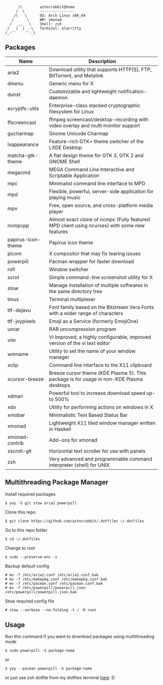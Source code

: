           /\        aztecrabbit@home
         /  \       ----------------
        /\   \      OS: Arch Linux x86_64
       /      \     WM: xmonad
      /   ,,   \    Shell: zsh
     /   |  |  -\   Terminal: alacritty
    /_-''    ''-_\  


Packages
--------

| Name                             | Description |
| ----                             | ----------- |
| aria2                            | Download utility that supports HTTP(S), FTP, BitTorrent, and Metalink |
| dmenu                            | Generic menu for X |
| dunst                            | Customizable and lightweight notification-daemon |
| ecryptfs-utils                   | Enterprise-class stacked cryptographic filesystem for Linux |
| ffscreencast                     | ffmpeg screencast/desktop-recording with video overlay and multi monitor support |
| gucharmap                        | Gnome Unicode Charmap |
| lxappearance                     | Feature-rich GTK+ theme switcher of the LXDE Desktop |
| matcha-gtk-theme                 | A flat design theme for GTK 3, GTK 2 and GNOME Shell |
| megacmd                          | MEGA Command Line Interactive and Scriptable Application |
| mpc                              | Minimalist command line interface to MPD |
| mpd                              | Flexible, powerful, server-side application for playing music |
| mpv                              | Free, open source, and cross-platform media player |
| ncmpcpp                          | Almost exact clone of ncmpc (Fully featured MPD client using ncurses) with some new features |
| papirus-icon-theme               | Papirus icon theme |
| picom                            | X compositor that may fix tearing issues |
| powerpill                        | Pacman wrapper for faster download |
| rofi                             | Window switcher |
| scrot                            | Simple command-line screenshot utility for X |
| stow                             | Manage installation of multiple softwares in the same directory tree |
| tmux                             | Terminal multiplexer |
| ttf-dejavu                       | Font family based on the Bitstream Vera Fonts with a wider range of characters |
| ttf-joypixels                    | Emoji as a Service (formerly EmojiOne) |
| unrar                            | RAR uncompression program |
| vim                              | Vi Improved, a highly configurable, improved version of the vi text editor |
| wmname                           | Utility to set the name of your window manager |
| xclip                            | Command line interface to the X11 clipboard |
| xcursor-breeze                   | Breeze cursor theme (KDE Plasma 5). This package is for usage in non-KDE Plasma desktops |
| xdman                            | Powerful tool to increase download speed up-to 500% |
| xdo                              | Utility for performing actions on windows in X |
| xmobar                           | Minimalistic Text Based Status Bar |
| xmonad                           | Lightweight X11 tiled window manager written in Haskell |
| xmonad-contrib                   | Add-ons for xmonad |
| zscroll-git                      | Horizontal text scroller for use with panels |
| zsh                              | Very advanced and programmable command interpreter (shell) for UNIX |


Multithreading Package Manager
------------------------------

Install required packages

    $ yay -S git stow aria2 powerpill

Clone this repo

    $ git clone https://github.com/aztecrabbit/.dotfiles ~/.dotfiles

Go to this repo folder

    $ cd ~/.dotfiles

Change to root

    $ sudo --preserve-env -s

Backup default config

    # mv -f /etc/aria2.conf /etc/aria2.conf.bak
    # mv -f /etc/makepkg.conf /etc/makepkg.conf.bak
    # mv -f /etc/pacman.conf /etc/pacman.conf.bak
    # mv -f /etc/powerpill/powerpill.json /etc/powerpill/powerpill.json.bak

Stow required config file

    # stow --verbose --no-folding -t / -R root


Usage
-----

Run this command if you want to download packages using multithreading mode

    $ sudo powerpill -S package-name

or

    $ yay --pacman powerpill -S package-name

or just use zsh dotfile from my dotfiles terminal [here](https://github.com/aztecrabbit/.dotfiles-terminal) :D
